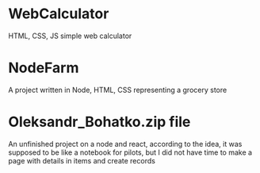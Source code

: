 # WebCalculator
HTML, CSS, JS simple web calculator

# NodeFarm
A project written in Node, HTML, CSS representing a grocery store

# Oleksandr_Bohatko.zip file
An unfinished project on a node and react, according to the idea, it was supposed to be like a notebook for pilots, but I did not have time to make a page with details in items and create records
